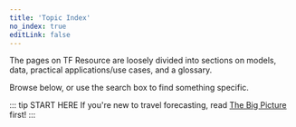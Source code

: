 ```yaml
---
title: 'Topic Index'
no_index: true
editLink: false
---
```


The pages on TF Resource are loosely divided into sections on models, data, practical applications/use cases, and a glossary.

Browse below, or use the search box to find something specific.

::: tip START HERE
If you're new to travel forecasting, read [The Big Picture](Big_Picture) first!
:::


<TopicIndex />
